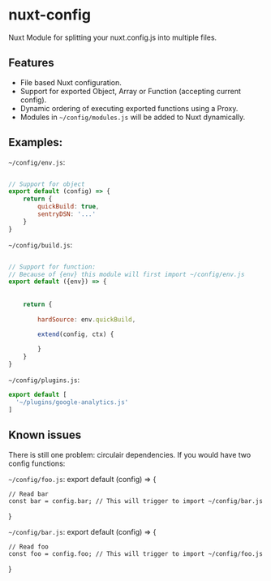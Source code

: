 # nuxt-config
Nuxt Module for splitting your nuxt.config.js into multiple files.

## Features
 - File based Nuxt configuration.
 - Support for exported Object, Array or Function (accepting current config).
 - Dynamic ordering of executing exported functions using a Proxy.
 - Modules in `~/config/modules.js` will be added to Nuxt dynamically.
 
## Examples:

`~/config/env.js`:
```javascript

// Support for object
export default (config) => {
    return {
        quickBuild: true,
        sentryDSN: '...'
    }
}
```

`~/config/build.js`:
```javascript

// Support for function:
// Because of {env} this module will first import ~/config/env.js
export default ({env}) => {
    
    
    return {
        
        hardSource: env.quickBuild,

        extend(config, ctx) {
            
        }
    }
}
```

`~/config/plugins.js`:
```javascript
export default [
  '~/plugins/google-analytics.js'
]
```

## Known issues
There is still one problem: circulair dependencies. If you would have two config functions:

`~/config/foo.js`:
export default (config) => {
    
    // Read bar
    const bar = config.bar; // This will trigger to import ~/config/bar.js
}


`~/config/bar.js`:
export default (config) => {
    
    // Read foo
    const foo = config.foo; // This will trigger to import ~/config/foo.js
}

